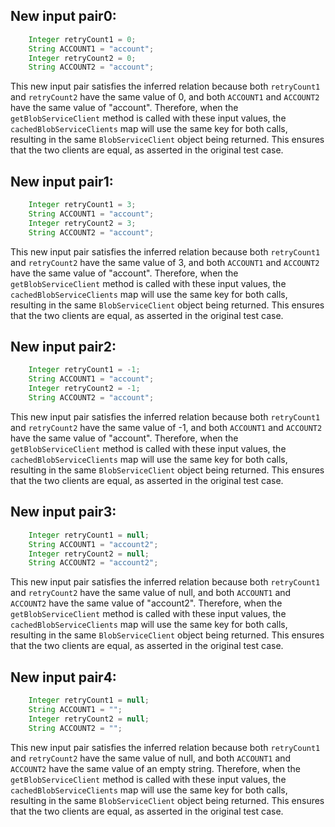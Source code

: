 ## New input pair0:
```java
    Integer retryCount1 = 0;
    String ACCOUNT1 = "account";
    Integer retryCount2 = 0;
    String ACCOUNT2 = "account";
```

This new input pair satisfies the inferred relation because both `retryCount1` and `retryCount2` have the same value of 0, and both `ACCOUNT1` and `ACCOUNT2` have the same value of "account". Therefore, when the `getBlobServiceClient` method is called with these input values, the `cachedBlobServiceClients` map will use the same key for both calls, resulting in the same `BlobServiceClient` object being returned. This ensures that the two clients are equal, as asserted in the original test case.

## New input pair1:
```java
    Integer retryCount1 = 3;
    String ACCOUNT1 = "account";
    Integer retryCount2 = 3;
    String ACCOUNT2 = "account";
```

This new input pair satisfies the inferred relation because both `retryCount1` and `retryCount2` have the same value of 3, and both `ACCOUNT1` and `ACCOUNT2` have the same value of "account". Therefore, when the `getBlobServiceClient` method is called with these input values, the `cachedBlobServiceClients` map will use the same key for both calls, resulting in the same `BlobServiceClient` object being returned. This ensures that the two clients are equal, as asserted in the original test case.

## New input pair2:
```java
    Integer retryCount1 = -1;
    String ACCOUNT1 = "account";
    Integer retryCount2 = -1;
    String ACCOUNT2 = "account";
```

This new input pair satisfies the inferred relation because both `retryCount1` and `retryCount2` have the same value of -1, and both `ACCOUNT1` and `ACCOUNT2` have the same value of "account". Therefore, when the `getBlobServiceClient` method is called with these input values, the `cachedBlobServiceClients` map will use the same key for both calls, resulting in the same `BlobServiceClient` object being returned. This ensures that the two clients are equal, as asserted in the original test case.

## New input pair3:
```java
    Integer retryCount1 = null;
    String ACCOUNT1 = "account2";
    Integer retryCount2 = null;
    String ACCOUNT2 = "account2";
```

This new input pair satisfies the inferred relation because both `retryCount1` and `retryCount2` have the same value of null, and both `ACCOUNT1` and `ACCOUNT2` have the same value of "account2". Therefore, when the `getBlobServiceClient` method is called with these input values, the `cachedBlobServiceClients` map will use the same key for both calls, resulting in the same `BlobServiceClient` object being returned. This ensures that the two clients are equal, as asserted in the original test case.

## New input pair4:
```java
    Integer retryCount1 = null;
    String ACCOUNT1 = "";
    Integer retryCount2 = null;
    String ACCOUNT2 = "";
```

This new input pair satisfies the inferred relation because both `retryCount1` and `retryCount2` have the same value of null, and both `ACCOUNT1` and `ACCOUNT2` have the same value of an empty string. Therefore, when the `getBlobServiceClient` method is called with these input values, the `cachedBlobServiceClients` map will use the same key for both calls, resulting in the same `BlobServiceClient` object being returned. This ensures that the two clients are equal, as asserted in the original test case.